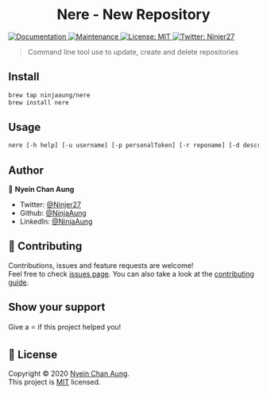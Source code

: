 <h1 align="center">Nere - New Repository</h1>
<p>
  <a href="https://github.com/NinjaAung/nere#readme" target="_blank">
    <img alt="Documentation" src="https://img.shields.io/badge/documentation-yes-brightgreen.svg" />
  </a>
  <a href="https://github.com/NinjaAung/nere/graphs/commit-activity" target="_blank">
    <img alt="Maintenance" src="https://img.shields.io/badge/Maintained%3F-yes-green.svg" />
  </a>
  <a href="https://github.com/NinjaAung/nere/blob/master/LICENSE" target="_blank">
    <img alt="License: MIT" src="https://img.shields.io/github/license/NinjaAung/nere" />
  </a>
  <a href="https://twitter.com/Ninjer27" target="_blank">
    <img alt="Twitter: Ninjer27" src="https://img.shields.io/twitter/follow/Ninjer27.svg?style=social" />
  </a>
</p>

> Command line tool use to update, create and delete repositories


## Install

```sh
brew tap ninjaaung/nere
brew install nere
```

## Usage 

```sh
nere [-h help] [-u username] [-p personalToken] [-r reponame] [-d description]
```

## Author

👤 **Nyein Chan Aung**

* Twitter: [@Ninjer27](https://twitter.com/Ninjer27)
* Github: [@NinjaAung](https://github.com/NinjaAung)
* LinkedIn: [@NinjaAung](https://linkedin.com/in/NinjaAung)

## 🤝 Contributing

Contributions, issues and feature requests are welcome!<br />Feel free to check [issues page](https://github.com/NinjaAung/nere/issues). You can also take a look at the [contributing guide](https://github.com/NinjaAung/nere/blob/master/CONTRIBUTING.md).

## Show your support

Give a ⭐️ if this project helped you!

## 📝 License

Copyright © 2020 [Nyein Chan Aung](https://github.com/NinjaAung).<br />
This project is [MIT](https://github.com/NinjaAung/nere/blob/master/LICENSE) licensed.
